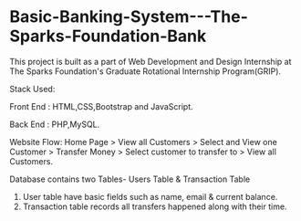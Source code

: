 # Basic-Banking-System---The-Sparks-Foundation-Bank

This project is built as a part of Web Development and Design Internship at The Sparks Foundation's Graduate Rotational Internship Program(GRIP).

Stack Used:

Front End : HTML,CSS,Bootstrap and JavaScript.

Back End  : PHP,MySQL. 

Website Flow:
Home Page > View all Customers > Select and View one
Customer > Transfer Money > Select customer to transfer to >
View all Customers.

Database contains two Tables- Users Table & Transaction Table

1. User table have basic fields such as name, email & current balance.
2. Transaction table records all transfers happened along with their time.


